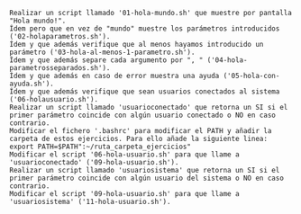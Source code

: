     Realizar un script llamado '01-hola-mundo.sh' que muestre por pantalla "Hola mundo!".
    Ídem pero que en vez de "mundo" muestre los parámetros introducidos ('02-holaparametros.sh').
    Ídem y que además verifique que al menos hayamos introducido un parámetro ('03-hola-al-menos-1-parametro.sh').
    Ídem y que además separe cada argumento por ", " ('04-hola-parametrosseparados.sh').
    Ídem y que además en caso de error muestra una ayuda ('05-hola-con-ayuda.sh').
    Ídem y que además verifique que sean usuarios conectados al sistema ('06-holausuario.sh').
    Realizar un script llamado 'usuarioconectado' que retorna un SI si el primer parámetro coincide con algún usuario conectado o NO en caso contrario.
    Modificar el fichero '.bashrc' para modificar el PATH y añadir la carpeta de estos ejercicios. Para ello añade la siguiente linea: export PATH=$PATH":~/ruta_carpeta_ejercicios"
    Modificar el script '06-hola-usuario.sh' para que llame a 'usuarioconectado' ('09-hola-usuario.sh').
    Realizar un script llamado 'usuariosistema' que retorna un SI si el primer parámetro coincide con algún usuario del sistema o NO en caso contrario.
    Modificar el script '09-hola-usuario.sh' para que llame a 'usuariosistema' ('11-hola-usuario.sh').

